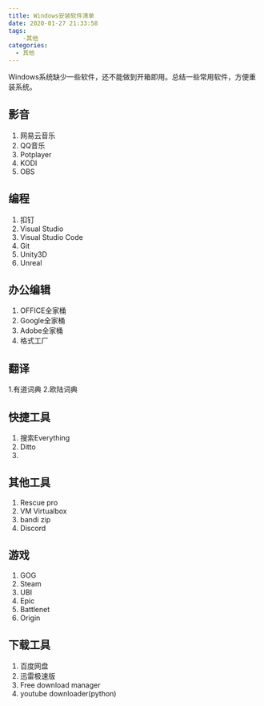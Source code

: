 ```yaml
---
title: Windows安装软件清单
date: 2020-01-27 21:33:58
tags:
    -其他
categories:
  - 其他
---
```

Windows系统缺少一些软件，还不能做到开箱即用。总结一些常用软件，方便重装系统。

## 影音
1. 网易云音乐
2. QQ音乐
3. Potplayer
4. KODI
5. OBS 

## 编程
1. 扣钉
2. Visual Studio 
3. Visual Studio Code
4. Git
5. Unity3D
6. Unreal

## 办公编辑
1. OFFICE全家桶
2. Google全家桶
3. Adobe全家桶
4. 格式工厂

## 翻译
1.有道词典
2.欧陆词典

## 快捷工具
1. 搜索Everything
2. Ditto
3.

## 其他工具
1. Rescue pro
2. VM Virtualbox
3. bandi zip
4. Discord

## 游戏
1. GOG
2. Steam
3. UBI
4. Epic
5. Battlenet
6. Origin

## 下载工具
1. 百度网盘
2. 迅雷极速版
3. Free download manager
4. youtube downloader(python)
